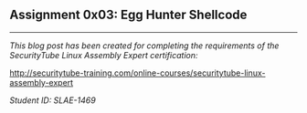 ## Assignment 0x03: Egg Hunter Shellcode
---
_This blog post has been created for completing the requirements of the SecurityTube Linux Assembly Expert certification:_

http://securitytube-training.com/online-courses/securitytube-linux-assembly-expert

_Student ID: SLAE-1469_
